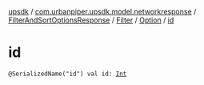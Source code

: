 [upsdk](../../../../index.md) / [com.urbanpiper.upsdk.model.networkresponse](../../../index.md) / [FilterAndSortOptionsResponse](../../index.md) / [Filter](../index.md) / [Option](index.md) / [id](./id.md)

# id

`@SerializedName("id") val id: `[`Int`](https://kotlinlang.org/api/latest/jvm/stdlib/kotlin/-int/index.html)